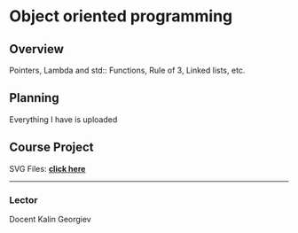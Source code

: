 # Object oriented programming

## Overview

Pointers, Lambda and std:: Functions, Rule of 3, Linked lists, etc.

## Planning

Everything I have is uploaded

## Course Project

SVG Files: [**click here**](https://github.com/AdamS839/SVG-Files)


---
### Lector
Docent Kalin Georgiev
